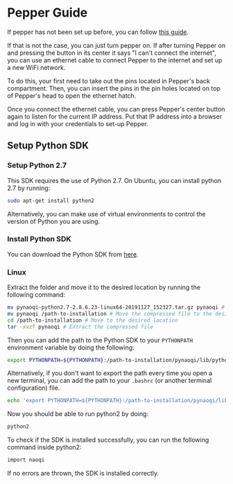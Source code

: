 # Pepper Guide

If pepper has not been set up before, you can follow [this guide](http://doc.aldebaran.com/2-4/family/pepper_user_guide/first_conf_pep.html).

If that is not the case, you can just turn pepper on. If after turning Pepper on and pressing the button in its center it says "I can't connect the internet", you can use an ethernet cable to connect Pepper to the internet and set up a new WiFi network.

To do this, your first need to take out the pins located in Pepper's back compartment. Then, you can insert the pins in the pin holes located on top of Pepper's head to open the ethernet hatch.

Once you connect the ethernet cable, you can press Pepper's center button again to listen for the current IP address. Put that IP address into a browser and log in with your credentials to set-up Pepper.

## Setup Python SDK

### Setup Python 2.7

This SDK requires the use of Python 2.7. On Ubuntu, you can install python 2.7 by running:

```bash
sudo apt-get install python2
```

Alternatively, you can make use of virtual environments to control the version of Python you are using.

### Install Python SDK

You can download the Python SDK from [here](https://www.aldebaran.com/fr/support/nao-6/downloads-softwares).

### Linux
Extract the folder and move it to the desired location by running the following command:

```bash
mv pynaoqi-python2.7-2.8.6.23-linux64-20191127_152327.tar.gz pynaoqi # Rename the file to pynaoqi
mv pynaoqi /path-to-installation # Move the compressed file to the desired location
cd /path-to-installation # Move to the desired location
tar -xvzf pynaoqi # Extract the compressed file
```

Then you can add the path to the Python SDK to your `PYTHONPATH` environment variable by doing the following:

```bash
export PYTHONPATH=${PYTHONPATH}:/path-to-installation/pynaoqi/lib/python2.7/site-packages
```

Alternatively, if you don't want to export the path every time you open a new terminal, you can add the path to your `.bashrc` (or another terminal configuration) file.

```bash
echo 'export PYTHONPATH=${PYTHONPATH}:/path-to-installation/pynaoqi/lib/python2.7/site-packages' >> ~/.bashrc
```

Now you should be able to run python2 by doing:
```bash
python2
```

To check if the SDK is installed successfully, you can run the following command inside python2:

```bash
import naoqi
```

If no errors are thrown, the SDK is installed correctly.
